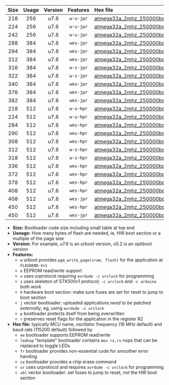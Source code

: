 |Size|Usage|Version|Features|Hex file|
|:-:|:-:|:-:|:-:|:--|
|218|256|u7.6|`w-u-jpr`|[atmega32a_2mhz_250000bps_ur_vbl.hex](https://raw.githubusercontent.com/stefanrueger/urboot/main/atmega32a_2mhz_250000bps_ur_vbl.hex)|
|224|256|u7.6|`w-u-jpr`|[atmega32a_2mhz_250000bps_lednop_ur_vbl.hex](https://raw.githubusercontent.com/stefanrueger/urboot/main/atmega32a_2mhz_250000bps_lednop_ur_vbl.hex)|
|242|256|u7.6|`w-u-jpr`|[atmega32a_2mhz_250000bps_lednop_fr_ur_vbl.hex](https://raw.githubusercontent.com/stefanrueger/urboot/main/atmega32a_2mhz_250000bps_lednop_fr_ur_vbl.hex)|
|288|384|u7.6|`weu-jpr`|[atmega32a_2mhz_250000bps_ee_ur_vbl.hex](https://raw.githubusercontent.com/stefanrueger/urboot/main/atmega32a_2mhz_250000bps_ee_ur_vbl.hex)|
|294|384|u7.6|`weu-jpr`|[atmega32a_2mhz_250000bps_ee_lednop_ur_vbl.hex](https://raw.githubusercontent.com/stefanrueger/urboot/main/atmega32a_2mhz_250000bps_ee_lednop_ur_vbl.hex)|
|312|384|u7.6|`weu-jpr`|[atmega32a_2mhz_250000bps_ee_lednop_fr_ur_vbl.hex](https://raw.githubusercontent.com/stefanrueger/urboot/main/atmega32a_2mhz_250000bps_ee_lednop_fr_ur_vbl.hex)|
|316|384|u7.6|`w-s-jpr`|[atmega32a_2mhz_250000bps_vbl.hex](https://raw.githubusercontent.com/stefanrueger/urboot/main/atmega32a_2mhz_250000bps_vbl.hex)|
|322|384|u7.6|`w-s-jpr`|[atmega32a_2mhz_250000bps_lednop_vbl.hex](https://raw.githubusercontent.com/stefanrueger/urboot/main/atmega32a_2mhz_250000bps_lednop_vbl.hex)|
|340|384|u7.6|`weu-jpr`|[atmega32a_2mhz_250000bps_ee_lednop_fr_ce_ur_vbl.hex](https://raw.githubusercontent.com/stefanrueger/urboot/main/atmega32a_2mhz_250000bps_ee_lednop_fr_ce_ur_vbl.hex)|
|376|384|u7.6|`wes-jpr`|[atmega32a_2mhz_250000bps_ee_vbl.hex](https://raw.githubusercontent.com/stefanrueger/urboot/main/atmega32a_2mhz_250000bps_ee_vbl.hex)|
|382|384|u7.6|`wes-jpr`|[atmega32a_2mhz_250000bps_ee_lednop_vbl.hex](https://raw.githubusercontent.com/stefanrueger/urboot/main/atmega32a_2mhz_250000bps_ee_lednop_vbl.hex)|
|218|512|u7.6|`w-u-hpr`|[atmega32a_2mhz_250000bps_ur.hex](https://raw.githubusercontent.com/stefanrueger/urboot/main/atmega32a_2mhz_250000bps_ur.hex)|
|224|512|u7.6|`w-u-hpr`|[atmega32a_2mhz_250000bps_lednop_ur.hex](https://raw.githubusercontent.com/stefanrueger/urboot/main/atmega32a_2mhz_250000bps_lednop_ur.hex)|
|284|512|u7.6|`weu-hpr`|[atmega32a_2mhz_250000bps_ee_ur.hex](https://raw.githubusercontent.com/stefanrueger/urboot/main/atmega32a_2mhz_250000bps_ee_ur.hex)|
|290|512|u7.6|`weu-hpr`|[atmega32a_2mhz_250000bps_ee_lednop_ur.hex](https://raw.githubusercontent.com/stefanrueger/urboot/main/atmega32a_2mhz_250000bps_ee_lednop_ur.hex)|
|308|512|u7.6|`weu-hpr`|[atmega32a_2mhz_250000bps_ee_lednop_fr_ur.hex](https://raw.githubusercontent.com/stefanrueger/urboot/main/atmega32a_2mhz_250000bps_ee_lednop_fr_ur.hex)|
|312|512|u7.6|`w-s-hpr`|[atmega32a_2mhz_250000bps.hex](https://raw.githubusercontent.com/stefanrueger/urboot/main/atmega32a_2mhz_250000bps.hex)|
|318|512|u7.6|`w-s-hpr`|[atmega32a_2mhz_250000bps_lednop.hex](https://raw.githubusercontent.com/stefanrueger/urboot/main/atmega32a_2mhz_250000bps_lednop.hex)|
|336|512|u7.6|`weu-hpr`|[atmega32a_2mhz_250000bps_ee_lednop_fr_ce_ur.hex](https://raw.githubusercontent.com/stefanrueger/urboot/main/atmega32a_2mhz_250000bps_ee_lednop_fr_ce_ur.hex)|
|372|512|u7.6|`wes-hpr`|[atmega32a_2mhz_250000bps_ee.hex](https://raw.githubusercontent.com/stefanrueger/urboot/main/atmega32a_2mhz_250000bps_ee.hex)|
|378|512|u7.6|`wes-hpr`|[atmega32a_2mhz_250000bps_ee_lednop.hex](https://raw.githubusercontent.com/stefanrueger/urboot/main/atmega32a_2mhz_250000bps_ee_lednop.hex)|
|408|512|u7.6|`wes-hpr`|[atmega32a_2mhz_250000bps_ee_lednop_fr.hex](https://raw.githubusercontent.com/stefanrueger/urboot/main/atmega32a_2mhz_250000bps_ee_lednop_fr.hex)|
|408|512|u7.6|`wes-jpr`|[atmega32a_2mhz_250000bps_ee_lednop_fr_vbl.hex](https://raw.githubusercontent.com/stefanrueger/urboot/main/atmega32a_2mhz_250000bps_ee_lednop_fr_vbl.hex)|
|450|512|u7.6|`wes-hpr`|[atmega32a_2mhz_250000bps_ee_lednop_fr_ce.hex](https://raw.githubusercontent.com/stefanrueger/urboot/main/atmega32a_2mhz_250000bps_ee_lednop_fr_ce.hex)|
|450|512|u7.6|`wes-jpr`|[atmega32a_2mhz_250000bps_ee_lednop_fr_ce_vbl.hex](https://raw.githubusercontent.com/stefanrueger/urboot/main/atmega32a_2mhz_250000bps_ee_lednop_fr_ce_vbl.hex)|

- **Size:** Bootloader code size including small table at top end
- **Useage:** How many bytes of flash are needed, ie, HW boot section or a multiple of the page size
- **Version:** For example, u7.6 is an urboot version, o5.2 is an optiboot version
- **Features:**
  + `w` urboot provides `pgm_write_page(sram, flash)` for the application at `FLASHEND-4+1`
  + `e` EEPROM read/write support
  + `u` uses urprotocol requiring `avrdude -c urclock` for programming
  + `s` uses skeleton of STK500v1 protocol; `-c urclock` and `-c arduino` both work
  + `h` hardware boot section: make sure fuses are set for reset to jump to boot section
  + `j` vector bootloader: uploaded applications *need to be patched externally*, eg, using `avrdude -c urclock`
  + `p` bootloader protects itself from being overwritten
  + `r` preserves reset flags for the application in the register R2
- **Hex file:** typically MCU name, oscillator frequency (16 MHz default) and baud rate (115200 default) followed by
  + `ee` bootloader supports EEPROM read/write
  + `lednop` "template" bootloader contains `mov rx,rx` nops that can be replaced to toggle LEDs
  + `fr` bootloader provides non-essential code for smoother error handing
  + `ce` bootloader provides a chip erase command
  + `ur` uses urprotocol and requires `avrdude -c urclock` for programming
  + `vbl` vector bootloader: set fuses to jump to reset, not the HW boot section
